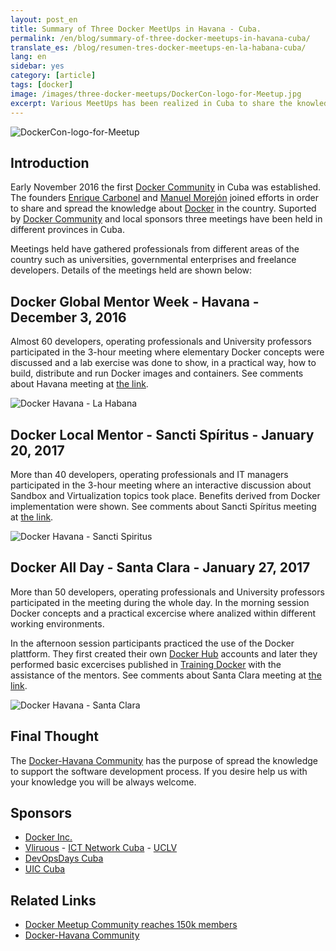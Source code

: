 ```yaml
---
layout: post_en
title: Summary of Three Docker MeetUps in Havana - Cuba.
permalink: /en/blog/summary-of-three-docker-meetups-in-havana-cuba/
translate_es: /blog/resumen-tres-docker-meetups-en-la-habana-cuba/
lang: en
sidebar: yes
category: [article]
tags: [docker]
image: /images/three-docker-meetups/DockerCon-logo-for-Meetup.jpg
excerpt: Various MeetUps has been realized in Cuba to share the knowledge about of Docker. Socializing the information between Docker enthusiastics is the main objetive.
---
```


<img src="{{ site.baseurl }}/images/three-docker-meetups/DockerCon-logo-for-Meetup.jpg" title="DockerCon-logo-for-Meetup" name="DockerCon-logo-for-Meetup" />

## Introduction

Early November 2016 the first <a href="https://www.meetup.com/Docker-Havana/" target="_blank">Docker Community</a> in Cuba was established. The founders <a href="https://twitter.com/kikicarbonell" target="_blank">Enrique Carbonel</a> and <a href="https://twitter.com/morejon85" target="_blank">Manuel Morejón</a> joined efforts in order to share and spread the knowledge about <a href="https://www.docker.com/" target="_blank">Docker</a> in the country. Suported by <a target="_blank" href="https://www.docker.com/docker-community">Docker Community</a> and local sponsors three meetings have been held in different provinces in Cuba.

Meetings held have gathered professionals from different areas of the country such as universities, governmental enterprises and freelance developers. Details of the meetings held are shown below:

## Docker Global Mentor Week - Havana - December 3, 2016

Almost 60 developers, operating professionals and University professors participated in the 3-hour meeting where elementary Docker concepts were discussed and a lab exercise was done to show, in a practical way, how to build, distribute and run Docker images and containers. See comments about Havana meeting at <a target="_blank" href="https://www.meetup.com/Docker-Havana/events/235359303/">the link</a>.

<img src="{{ site.baseurl }}/images/three-docker-meetups/docker-havana.jpg" title="Docker Havana - La Habana" name="Docker Havana - La Habana" />

## Docker Local Mentor - Sancti Spíritus - January 20, 2017

More than 40 developers, operating professionals and IT managers participated in the 3-hour meeting where an interactive discussion about Sandbox and Virtualization topics took place. Benefits derived from Docker implementation were shown. See comments about Sancti Spíritus meeting at <a target="_blank" href="https://www.meetup.com/Docker-Havana/events/236857148/">the link</a>.

<img src="{{ site.baseurl }}/images/three-docker-meetups/docker-santi-spiritus.jpg" title="Docker Havana - Sancti Spiritus" name="Docker Havana - Sancti Spiritus" />

## Docker All Day - Santa Clara - January 27, 2017

More than 50 developers, operating professionals and University professors participated in the meeting during the whole day. In the morning session Docker concepts and a practical excercise where analized within different working environments.

In the afternoon session participants practiced the use of the Docker plattform. They first created their own <a target="_blank" href="https://hub.docker.com/">Docker Hub</a> accounts and later they performed basic excercises published in <a target="_blank" href="https://training.docker.com">Training Docker</a> with the assistance of the mentors. See comments about Santa Clara meeting at <a target="_blank" href="https://www.meetup.com/Docker-Havana/events/236871642/">the link</a>.

<img src="{{ site.baseurl }}/images/three-docker-meetups/docker-santa-clara.jpg" title="Docker Havana - Santa Clara" name="Docker Havana - Santa Clara" />

## Final Thought

The <a href="https://www.meetup.com/Docker-Havana/" target="_blank">Docker-Havana Community</a> has the purpose of spread the knowledge to support the software development process. If you desire help us with your knowledge you will be always welcome.

## Sponsors

- [Docker Inc.](http://www.docker.com/)
- [Vliruous](http://www.vliruos.be/) - [ICT Network Cuba](http://www.vliruos.be/en/ongoing-projects/overview-of-ongoing-projects/network-cooperation/network-ict-cuba/) - [UCLV](http://www.uclv.edu.cu/)
- [DevOpsDays Cuba](https://devopsdayscuba.eventos.uci.cu/)
- [UIC Cuba](http://www.uniondeinformaticos.cu/)

## Related Links

* [Docker Meetup Community reaches 150k members](https://blog.docker.com/2017/01/docker-meetup-community-reaches-150k-members/)
* [Docker-Havana Community](https://www.meetup.com/Docker-Havana)

